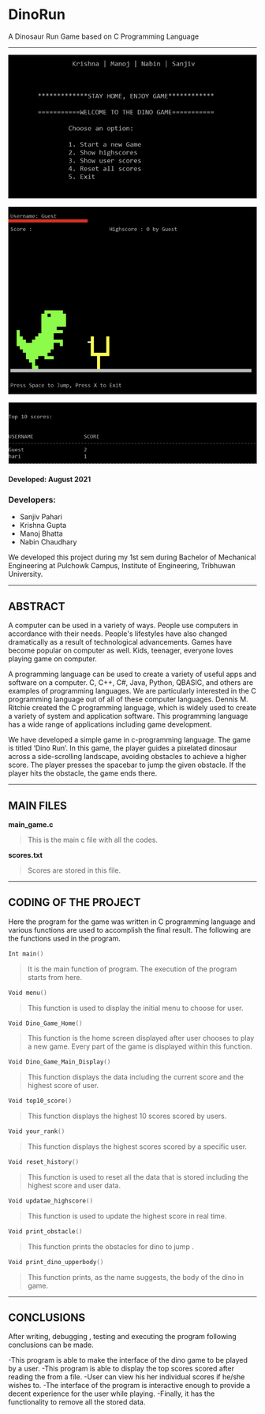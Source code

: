 # DinoRun

A Dinosaur Run Game based on C Programming Language

*********************************************************

![Home Screen](home%20screen.png)

![Game Screen](game%20screen.png)

![ScoreBoard](scoreboard.png)




#### Developed: August 2021

### Developers:

- Sanjiv Pahari
- Krishna Gupta
- Manoj Bhatta
- Nabin Chaudhary

We developed this project during my 1st sem during Bachelor of Mechanical Engineering at Pulchowk Campus, Institute of Engineering, Tribhuwan University.



*********************************************************

## ABSTRACT

A computer can be used in a variety of ways. People use computers in accordance
with their needs. People's lifestyles have also changed dramatically as a result of
technological advancements. Games have become popular on computer as well. Kids,
teenager, everyone loves playing game on computer.

A programming language can be used to create a variety of useful apps and
software on a computer. C, C++, C#, Java, Python, QBASIC, and others are examples of
programming languages. We are particularly interested in the C programming language
out of all of these computer languages. Dennis M. Ritchie created the C programming
language, which is widely used to create a variety of system and application software.
This programming language has a wide range of applications including game
development.

We have developed a simple game in c-programming language. The game is titled
‘Dino Run’. In this game, the player guides a pixelated dinosaur across a side-scrolling
landscape, avoiding obstacles to achieve a higher score. The player presses the spacebar
to jump the given obstacle. If the player hits the obstacle, the game ends there.

*********************************************************

## MAIN FILES

**main_game.c**
> This is the main c file with all the codes.

**scores.txt**
> Scores are stored in this file.

*********************************************************

## CODING OF THE PROJECT

Here the program for the game was written in C programming language and various
functions are used to accomplish the final result. The following are the functions used in
the program.

```c
Int main()
```
>It is the main function of program. The execution of the program starts from here.

```c
Void menu()
```
>This function is used to display the initial menu to choose for user.


```c
Void Dino_Game_Home()
```
>This function is the home screen displayed after user chooses to play a new game.
Every part of the game is displayed within this function.

```c
Void Dino_Game_Main_Display()
```
>This function displays the data including the current score and the highest score of
user.

```c
Void top10_score()
```
>This function displays the highest 10 scores scored by users.

```c
Void your_rank()
```
>This function displays the highest scores scored by a specific user.

```c
Void reset_history()
```
>This function is used to reset all the data that is stored including the highest score
and user data.

```c
Void updatae_highscore()
```
>This function is used to update the highest score in real time.

```c
Void print_obstacle()
```
>This function prints the obstacles for dino to jump .

```c
Void print_dino_upperbody()
```
>This function prints, as the name suggests, the body of the dino in game.


*********************************************************

## CONCLUSIONS

After writing, debugging , testing and executing the program following conclusions can be
made.

-This program is able to make the interface of the dino game to be played by a
user.
-This program is able to display the top scores scored after reading the from a file.
-User can view his her individual scores if he/she wishes to.
-The interface of the program is interactive enough to provide a decent experience
for the user while playing.
-Finally, it has the functionality to remove all the stored data.
